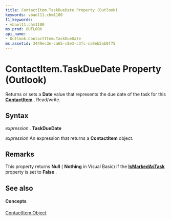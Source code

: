 ```yaml
---
title: ContactItem.TaskDueDate Property (Outlook)
keywords: vbaol11.chm1100
f1_keywords:
- vbaol11.chm1100
ms.prod: OUTLOOK
api_name:
- Outlook.ContactItem.TaskDueDate
ms.assetid: 3449ec3e-ca65-c8e3-c3fc-ca9eb5ab0f75
---
```



# ContactItem.TaskDueDate Property (Outlook)

Returns or sets a  **Date** value that represents the due date of the task for this **[ContactItem](contactitem-object-outlook.md)** . Read/write.


## Syntax

 _expression_ . **TaskDueDate**

 _expression_ An expression that returns a **ContactItem** object.


## Remarks

This property returns  **Null** ( **Nothing** in Visual Basic) if the **[IsMarkedAsTask](contactitem-ismarkedastask-property-outlook.md)** property is set to **False** .


## See also


#### Concepts


[ContactItem Object](contactitem-object-outlook.md)


